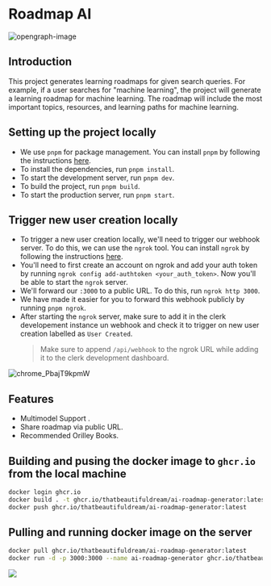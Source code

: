 # Roadmap AI

![opengraph-image](https://github.com/thatbeautifuldream/ai-roadmap-generator/assets/28717686/3c9c981f-364e-4de0-9016-b8d9cf147b43)

## Introduction

This project generates learning roadmaps for given search queries. For example, if a user searches for "machine learning", the project will generate a learning roadmap for machine learning. The roadmap will include the most important topics, resources, and learning paths for machine learning.

## Setting up the project locally

- We use `pnpm` for package management. You can install `pnpm` by following the instructions [here](https://pnpm.io/installation).
- To install the dependencies, run `pnpm install`.
- To start the development server, run `pnpm dev`.
- To build the project, run `pnpm build`.
- To start the production server, run `pnpm start`.

## Trigger new user creation locally

- To trigger a new user creation locally, we'll need to trigger our webhook server. To do this, we can use the `ngrok` tool. You can install `ngrok` by following the instructions [here](https://ngrok.com/download).
- You'll need to first create an account on ngrok and add your auth token by running `ngrok config add-authtoken <your_auth_token>`. Now you'll be able to start the `ngrok` server.
- We'll forward our `:3000` to a public URL. To do this, run `ngrok http 3000`.
- We have made it easier for you to forward this webhook publicly by running `pnpm ngrok`.
- After starting the `ngrok` server, make sure to add it in the clerk developement instance un webhook and check it to trigger on new user creation labelled as `User Created`.
  > Make sure to append `/api/webhook` to the ngrok URL while adding it to the clerk development dashboard.

![chrome_PbajT9kpmW](https://github.com/thatbeautifuldream/ai-roadmap-generator/assets/28717686/ff8d3136-17bb-47db-a850-a1171677aa43)


## Features

- Multimodel Support .
- Share roadmap via public URL.
- Recommended Orilley Books.

## Building and pusing the docker image to `ghcr.io` from the local machine

```bash
docker login ghcr.io
docker build . -t ghcr.io/thatbeautifuldream/ai-roadmap-generator:latest
docker push ghcr.io/thatbeautifuldream/ai-roadmap-generator:latest
```

## Pulling and running docker image on the server

```bash
docker pull ghcr.io/thatbeautifuldream/ai-roadmap-generator:latest
docker run -d -p 3000:3000 --name ai-roadmap-generator ghcr.io/thatbeautifuldream/ai-roadmap-generator:latest
```

<a href="https://github.com/thatbeautifuldream/ai-roadmap-generator/graphs/contributors">
  <img src="https://contrib.rocks/image?repo=thatbeautifuldream/ai-roadmap-generator" />
</a>
